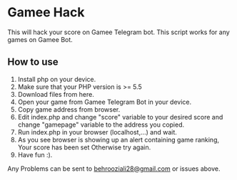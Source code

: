 # Gamee Hack
This will hack your score on Gamee Telegram bot.
This script works for any games on Gamee Bot.

## How to use
1. Install php on your device.
2. Make sure that your PHP version is >= 5.5
3. Download files from here.
4. Open your game from Gamee Telegram Bot in your device.
5. Copy game address from browser.
6. Edit index.php and change "score" variable to your desired score and change "gamepage" variable to the address you copied.
7. Run index.php in your browser (localhost,...) and wait.
8. As you see browser is showing up an alert containing game ranking, Your score has been set Otherwise try again.
9. Have fun :).

Any Problems can be sent to behrooziali28@gmail.com or issues above.
